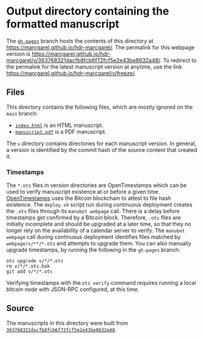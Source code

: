 # Output directory containing the formatted manuscript

The [`gh-pages`](https://github.com/marcgarel/hdr-marcgarel/tree/gh-pages) branch hosts the contents of this directory at <https://marcgarel.github.io/hdr-marcgarel/>.
The permalink for this webpage version is <https://marcgarel.github.io/hdr-marcgarel/v/363768321dacfb8fcb6f72fcf5e2e43be8632a48/>.
To redirect to the permalink for the latest manuscript version at anytime, use the link <https://marcgarel.github.io/hdr-marcgarel/v/freeze/>.

## Files

This directory contains the following files, which are mostly ignored on the `main` branch:

+ [`index.html`](index.html) is an HTML manuscript.
+ [`manuscript.pdf`](manuscript.pdf) is a PDF manuscript.

The `v` directory contains directories for each manuscript version.
In general, a version is identified by the commit hash of the source content that created it.

### Timestamps

The `*.ots` files in version directories are OpenTimestamps which can be used to verify manuscript existence at or before a given time.
[OpenTimestamps](https://opentimestamps.org/) uses the Bitcoin blockchain to attest to file hash existence.
The `deploy.sh` script run during continuous deployment creates the `.ots` files through its `manubot webpage` call.
There is a delay before timestamps get confirmed by a Bitcoin block.
Therefore, `.ots` files are initially incomplete and should be upgraded at a later time, so that they no longer rely on the availability of a calendar server to verify.
The `manubot webpage` call during continuous deployment identifies files matched by `webpage/v/**/*.ots` and attempts to upgrade them.
You can also manually upgrade timestamps, by running the following in the `gh-pages` branch:

```shell
ots upgrade v/*/*.ots
rm v/*/*.ots.bak
git add v/*/*.ots
```

Verifying timestamps with the `ots verify` command requires running a local bitcoin node with JSON-RPC configured, at this time.

## Source

The manuscripts in this directory were built from
[`363768321dacfb8fcb6f72fcf5e2e43be8632a48`](https://github.com/marcgarel/hdr-marcgarel/commit/363768321dacfb8fcb6f72fcf5e2e43be8632a48).
